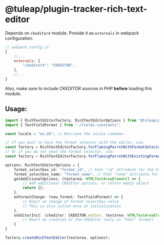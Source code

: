 # @tuleap/plugin-tracker-rich-text-editor

Depends on `ckeditor4` module. Provide it as `externals` in webpack configuration:

```javascript
// webpack.config.js
{
    //...
    externals: {
        "ckeditor4": "CKEDITOR",
    },
    //...
}
```
Also, make sure to include CKEDITOR sources in PHP **before** loading this module.

## Usage:

```typescript
import { RichTextEditorFactory, RichTextEditorOptions } from "@tuleap/plugin-tracker-rich-text-editor";
import { TextFieldFormat } from "./fields-constants";

const locale = "en_US"; // Retrieve the locale somehow

// If you want to have the format selector with the editor, use:
const factory = RichTextEditorFactory.forFlamingParrotWithFormatSelector(document, locale);
// Or if you do not need the format selector, use:
const factory = RichTextEditorFactory.forFlamingParrotWithExistingFormatSelector(document, locale);

options: RichTextEditorOptions = {
    format_selectbox_id: "format_id", // html "id" attribute for the Format selectbox
    format_selectbox_name: "format_name", // html "name" attribute for the Format selectbox
    getAdditionalOptions: (textarea: HTMLTextAreaElement) => {
        // Add additional CKEditor options, or return empty object
        return {};
    },
    onFormatChange: (new_format: TextFieldFormat) => {
        // React on change of Format selectbox value
        // This is also called once at initialization
    },
    onEditorInit: (ckeditor: CKEDITOR.editor, textarea: HTMLTextAreaElement) => {
        // React on creation of the CKEditor (only in "html" format)
    }
}

factory.createRichTextEditor(textarea, options);

```
